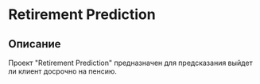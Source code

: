 # Retirement Prediction

## Описание
Проект "Retirement Prediction" предназначен для предсказания выйдет ли клиент досрочно на пенсию.
